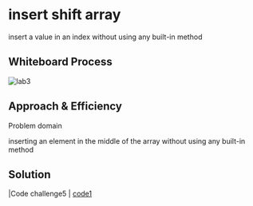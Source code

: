 # insert shift array
insert a value in an index without using any built-in method

## Whiteboard Process
![lab3](https://user-images.githubusercontent.com/118004544/232253132-e7810453-4807-4149-a996-b402dd00d3e9.jpg)



## Approach & Efficiency
Problem domain

inserting an element in the middle of the array without using any built-in method

## Solution
|Code challenge5  |    [code1](./insert_shift_array.py)
